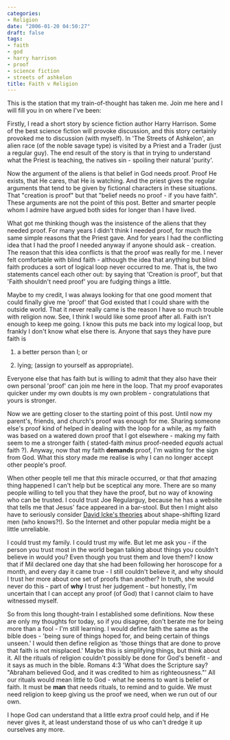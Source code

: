 ```yaml
---
categories:
- Religion
date: "2006-01-20 04:50:27"
draft: false
tags:
- faith
- god
- harry harrison
- proof
- science fiction
- streets of ashkelon
title: Faith v Religion
---
```


This is the station that my train-of-thought has taken me. Join me here and I will fill you in on where I've been:

Firstly, I read a short story by science fiction author Harry Harrison. Some of the best science fiction will provoke discussion, and this story certainly provoked me to discussion (with myself). In 'The Streets of Ashkelon', an alien race (of the noble savage type) is visited by a Priest and a Trader (just a regular guy). The end result of the story is that in trying to understand what the Priest is teaching, the natives sin - spoiling their natural 'purity'.

Now the argument of the aliens is that belief in God needs proof. Proof He exists, that He cares, that He is watching. And the priest gives the regular arguments that tend to be given by fictional characters in these situations. That "creation is proof" but that "belief needs no proof - if you have faith". These arguments are not the point of this post. Better and smarter people whom I admire have argued both sides for longer than I have lived.

What got me thinking though was the insistence of the aliens that they needed proof. For many years I didn't think I needed proof, for much the same simple reasons that the Priest gave. And for years I had the conflicting idea that I had the proof I needed anyway if anyone should ask - creation. The reason that this idea conflicts is that the proof was really for me. I never felt comfortable with blind faith - although the idea that anything but blind faith produces a sort of logical loop never occurred to me. That is, the two statements cancel each other out: by saying that 'Creation is proof', but that 'Faith shouldn't need proof' you are fudging things a little.

Maybe to my credit, I was always looking for that one good moment that could finally give me 'proof' that God existed that I could share with the outside world. That it never really came is the reason I have so much trouble with religion now. See, I think I would like some proof after all. Faith isn't enough to keep me going. I know this puts me back into my logical loop, but frankly I don't know what else there is. Anyone that says they have pure faith is

1. a better person than I; or

2. lying; (assign to yourself as appropriate).

Everyone else that has faith but is willing to admit that they also have their own personal 'proof' can join me here in the loop. That my proof evaporates quicker under my own doubts is my own problem - congratulations that yours is stronger.

Now we are getting closer to the starting point of this post. Until now my parent's, friends, and church's proof was enough for me. Sharing someone else's proof kind of helped in dealing with the loop for a while, as my faith was based on a watered down proof that I got elsewhere - making my faith seem to me a stronger faith ( stated-faith *minus* proof-needed *equals* actual faith ?). Anyway, now that my faith **demands** proof, I'm waiting for the sign from God. What this story made me realise is why I can no longer accept other people's proof.

When other people tell me that *this* miracle occurred, or that *that* amazing thing happened I can't help but be sceptical any more. There are so many people willing to tell you that they have the proof, but no way of knowing who can be trusted. I could trust Joe Regularguy, because he has a website that tells me that Jesus' face appeared in a bar-stool. But then I might also have to seriously consider [David Icke's theories](http://www.davidicke.com/) about shape-shifting lizard men (who knows?!). So the Internet and other popular media might be a little unreliable.

I could trust my family. I could trust my wife. But let me ask you - if the person you trust most in the world began talking about things you couldn't believe in would you? Even though you trust them and love them? I know that if Mil declared one day that she had been following her horoscope for a month, and every day it came true - I still couldn't believe it, and why should I trust her more about one set of proofs than another? In truth, she would never do this - part of **why** I trust her judgement - but honestly, I'm uncertain that I can accept any proof (of God) that I cannot claim to have witnessed myself.

So from this long thought-train I established some definitions. Now these are only my thoughts for today, so if you disagree, don't berate me for being more than a fool - I'm still learning. I would define faith the same as the bible does - 'being sure of things hoped for, and being certain of things unseen.' I would then define religion as 'those things that are done to prove that faith is not misplaced.' Maybe this is simplifying things, but think about it. All the rituals of religion couldn't possibly be done for God's benefit - and it says as much in the bible. Romans 4:3 'What does the Scripture say? "Abraham believed God, and it was credited to him as righteousness."' All our rituals would mean little to God - what he seems to want is belief or faith. It must be **man** that needs rituals, to remind and to guide. We must need religion to keep giving us the proof we need, when we run out of our own.

I hope God can understand that a little extra proof could help, and if He never gives it, at least understand those of us who can't dredge it up ourselves any more.
